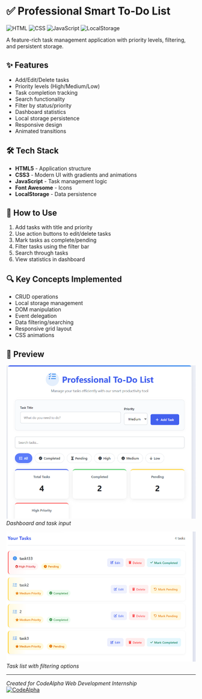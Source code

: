 # ✅ Professional Smart To-Do List
![HTML](https://img.shields.io/badge/HTML-5-orange?logo=html5)
![CSS](https://img.shields.io/badge/CSS-3-blue?logo=css3)
![JavaScript](https://img.shields.io/badge/JavaScript-ES6-yellow?logo=javascript)
![LocalStorage](https://img.shields.io/badge/Storage-LocalStorage-lightgrey)

A feature-rich task management application with priority levels, filtering, and persistent storage.

## ✨ Features
- Add/Edit/Delete tasks
- Priority levels (High/Medium/Low)
- Task completion tracking
- Search functionality
- Filter by status/priority
- Dashboard statistics
- Local storage persistence
- Responsive design
- Animated transitions

## 🛠️ Tech Stack
- **HTML5** - Application structure
- **CSS3** - Modern UI with gradients and animations
- **JavaScript** - Task management logic
- **Font Awesome** - Icons
- **LocalStorage** - Data persistence

## 🚀 How to Use
1. Add tasks with title and priority
2. Use action buttons to edit/delete tasks
3. Mark tasks as complete/pending
4. Filter tasks using the filter bar
5. Search through tasks
6. View statistics in dashboard

## 🔍 Key Concepts Implemented
- CRUD operations
- Local storage management
- DOM manipulation
- Event delegation
- Data filtering/searching
- Responsive grid layout
- CSS animations

## 📸 Preview
![Dashboard View](assets/screenshot1.PNG)
*Dashboard and task input*

![Task Management](assets/screenshot2.PNG)
*Task list with filtering options*

---

*Created for CodeAlpha Web Development Internship*  
[![CodeAlpha](https://img.shields.io/badge/CodeAlpha-Internship-brightgreen)](https://www.codealpha.tech)
